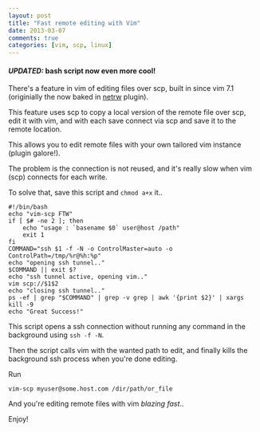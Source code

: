 ```yaml
---
layout: post
title: "Fast remote editing with Vim"
date: 2013-03-07
comments: true
categories: [vim, scp, linux]
---
```


#### *UPDATED:* bash script now even more cool!

There's a feature in vim of editing files over scp, built in since vim 7.1 (originially the now baked in [netrw](http://www.vim.org/scripts/script.php?script_id=1075) plugin).

This feature uses scp to copy a local version of the remote file over scp, edit it with vim, and with each save connect via scp and save it to the remote location.

This allows you to edit remote files with your own tailored vim instance (plugin galore!).

The problem is the connection is not reused, and it's really slow when vim (scp) connects for each write.

To solve that, save this script and `chmod a+x` it..

```
#!/bin/bash
echo "vim-scp FTW"
if [ $# -ne 2 ]; then
    echo "usage : `basename $0` user@host /path"
    exit 1
fi
COMMAND="ssh $1 -f -N -o ControlMaster=auto -o ControlPath=/tmp/%r@%h:%p"
echo "opening ssh tunnel.."
$COMMAND || exit $? 
echo "ssh tunnel active, opening vim.."
vim scp://$1$2
echo "closing ssh tunnel.."
ps -ef | grep "$COMMAND" | grep -v grep | awk '{print $2}' | xargs kill -9
echo "Great Success!"
```

This script opens a ssh connection without running any command in the background using `ssh -f -N`.

Then the script calls vim with the wanted path to edit, and finally kills the background ssh process when you're done editing.

Run 

```
vim-scp myuser@some.host.com /dir/path/or_file
```

And you're editing remote files with vim *blazing fast*..

Enjoy!

